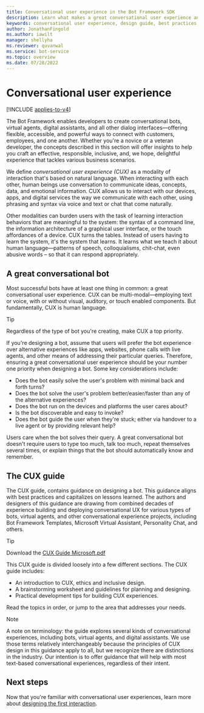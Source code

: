 ```yaml
---
title: Conversational user experience in the Bot Framework SDK
description: Learn what makes a great conversational user experience and how to design bots that delight your users.
keywords: conversational user experience, design guide, best practices, bot design 
author: JonathanFingold
ms.author: iawilt
manager: shellyha
ms.reviewer: quvanwal
ms.service: bot-service
ms.topic: overview
ms.date: 07/28/2022
---
```


# Conversational user experience

[!INCLUDE [applies-to-v4](includes/applies-to-v4-current.md)]

The Bot Framework enables developers to create conversational bots, virtual agents, digital assistants, and all other dialog interfaces&mdash;offering flexible, accessible, and powerful ways to connect with customers, employees, and one another.
Whether you're a novice or a veteran developer, the concepts described in this section will offer insights to help you craft an effective, responsible, inclusive, and, we hope, delightful experience that tackles various business scenarios.

We define _conversational user experience (CUX)_ as a modality of interaction that's based on natural language.
When interacting with each other, human beings use conversation to communicate ideas, concepts, data, and emotional information.
CUX allows us to interact with our devices, apps, and digital services the way we communicate with each other, using phrasing and syntax via voice and text or chat that come naturally.

Other modalities can burden users with the task of learning interaction behaviors that are meaningful to the system: the syntax of a command line, the information architecture of a graphical user interface, or the touch affordances of a device.
CUX turns the tables.
Instead of users having to learn the system, it's the system that learns.
It learns what we teach it about human language&mdash;patterns of speech, colloquialisms, chit-chat, even abusive words – so that it can respond appropriately.

## A great conversational bot

Most successful bots have at least one thing in common: a great conversational user experience.
CUX can be multi-modal&mdash;employing text or voice, with or without visual, auditory, or touch enabled components.
But fundamentally, CUX is human language.

> [!TIP]
> Regardless of the type of bot you're creating, make CUX a top priority.

If you're designing a bot, assume that users will prefer the bot experience over alternative experiences like apps, websites, phone calls with live agents, and other means of addressing their particular queries.
Therefore, ensuring a great conversational user experience should be your number one priority when designing a bot.
Some key considerations include:

- Does the bot easily solve the user's problem with minimal back and forth turns?
- Does the bot solve the user's problem better/easier/faster than any of the alternative experiences?
- Does the bot run on the devices and platforms the user cares about?
- Is the bot discoverable and easy to invoke?
- Does the bot guide the user when they're stuck; either via handover to a live agent or by providing relevant help?

Users care when the bot solves their query. A great conversational bot doesn't require users to type too much, talk too much, repeat themselves several times, or explain things that the bot should automatically know and remember.

## The CUX guide

The CUX guide, contains guidance on designing a bot. This guidance aligns with best practices and capitalizes on lessons learned.
The authors and designers of this guidance are drawing from combined decades of experience building and deploying conversational UX for various types of bots, virtual agents, and other conversational experience projects, including Bot Framework Templates, Microsoft Virtual Assistant, Personality Chat, and others.

> [!TIP]
> Download the [CUX Guide Microsoft.pdf](https://github.com/microsoft/botframework-sdk/raw/main/docs/CUX%20Guide%20Microsoft.pdf)

This CUX guide is divided loosely into a few different sections. The CUX guide includes:

- An introduction to CUX, ethics and inclusive design.
- A brainstorming worksheet and guidelines for planning and designing.
- Practical development tips for building CUX experiences.

Read the topics in order, or jump to the area that addresses your needs.

> [!NOTE]
> A note on terminology: the guide explores several kinds of conversational experiences, including bots, virtual agents, and digital assistants.
We use those terms relatively interchangeably because the principles of CUX design in this guidance apply to all, but we recognize there are distinctions in the industry.
> Our intention is to offer guidance that will help with most text-based conversational experiences, regardless of their intent.

## Next steps

Now that you're familiar with conversational user experiences, learn more about [designing the first interaction](bot-service-design-first-interaction.md).
